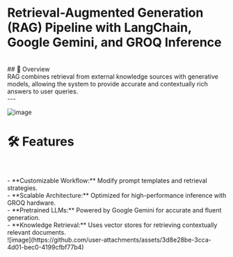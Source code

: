 # Retrieval-Augmented Generation (RAG) Pipeline with LangChain, Google Gemini, and GROQ Inference
<br/>
## 🚀 Overview
<br/>
RAG combines retrieval from external knowledge sources with generative models, allowing the system to provide accurate and contextually rich answers to user queries.
<br/>
---
<br/>

![image](https://github.com/user-attachments/assets/74e8fb13-efc4-4b8b-9931-aa09d608de40)
<br/>

#  🛠️ Features
<br/>
<br/>
- **Customizable Workflow:** Modify prompt templates and retrieval strategies.
<br/>
- **Scalable Architecture:** Optimized for high-performance inference with GROQ hardware.
<br/>
- **Pretrained LLMs:** Powered by Google Gemini for accurate and fluent generation.
<br/>
- **Knowledge Retrieval:** Uses vector stores for retrieving contextually relevant documents.

<br/>
![image](https://github.com/user-attachments/assets/3d8e28be-3cca-4d01-bec0-4199cfbf77b4)


